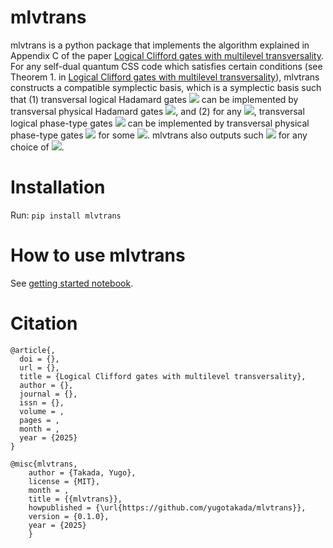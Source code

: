 # mlvtrans

mlvtrans is a python package that implements the algorithm explained in Appendix C of the paper [Logical Clifford gates with multilevel transversality](https://scholar.google.co.jp/citations?user=hIPtQG8AAAAJ&hl=ja). For any self-dual quantum CSS code which satisfies certain conditions (see Theorem 1. in [Logical Clifford gates with multilevel transversality](https://scholar.google.co.jp/citations?user=hIPtQG8AAAAJ&hl=ja)), mlvtrans constructs a compatible symplectic basis, which is a symplectic basis such that (1) transversal logical Hadamard gates ![](https://latex.codecogs.com/svg.image?$\bigotimes_{j=1}^{k}\bar{H}_j$) can be implemented by transversal physical Hadamard gates ![](https://latex.codecogs.com/svg.image?$\bigotimes_{i=1}^{n}H_i$), and (2) for any ![](https://latex.codecogs.com/svg.image?$(a_1,\dots,a_k)\in\{-1,1\}^k$), transversal logical phase-type gates ![](https://latex.codecogs.com/svg.image?$\bigotimes_{j=1}^{k}\bar{S}_j^{a_j}$) can be implemented by transversal physical phase-type gates ![](https://latex.codecogs.com/svg.image?$\bigotimes_{i=1}^{n}S_i^{b_i}$) for some ![](https://latex.codecogs.com/svg.image?$(b_1,\dots,b_n)\in\{-1,1\}^n$). mlvtrans also outputs such ![](https://latex.codecogs.com/svg.image?$(b_1,\dots,b_n)\in\{-1,1\}^n$) for any choice of ![](https://latex.codecogs.com/svg.image?$(a_1,\dots,a_n)\in\{-1,1\}^n$).

# Installation

Run: `pip install mlvtrans`

# How to use mlvtrans

See [getting started notebook](https://github.com/yugotakada/mlvtrans/blob/main/getting_started.ipynb).


# Citation
```
@article{,
  doi = {},
  url = {},
  title = {Logical Clifford gates with multilevel transversality},
  author = {},
  journal = {},
  issn = {},
  volume = ,
  pages = ,
  month = ,
  year = {2025}
}
```
```
@misc{mlvtrans,
    author = {Takada, Yugo},
    license = {MIT},
    month = ,
    title = {{mlvtrans}},
    howpublished = {\url{https://github.com/yugotakada/mlvtrans}},
    version = {0.1.0},
    year = {2025}
    }
```
